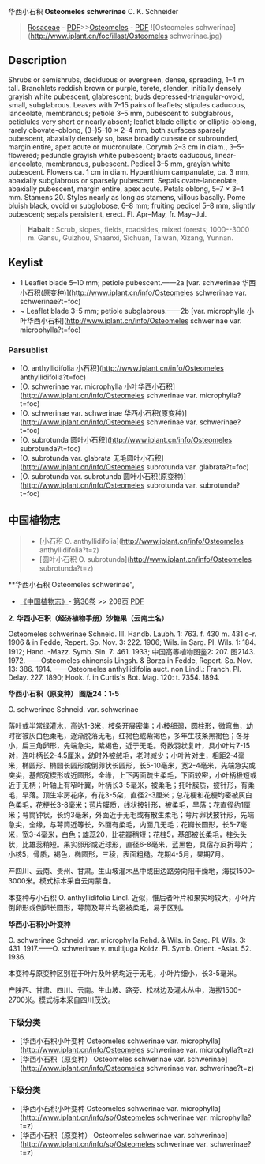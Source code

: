 华西小石积 **Osteomeles schwerinae** C. K. Schneider

> [Rosaceae](http://www.iplant.cn/info/Rosaceae?t=foc) - [PDF](http://www.iplant.cn/foc/pdf/Rosaceae.pdf)>>[Osteomeles](http://www.iplant.cn/info/Osteomeles?t=foc) - [PDF](http://www.iplant.cn/foc/pdf/Osteomeles.pdf)
![Osteomeles schwerinae](http://www.iplant.cn/foc/illast/Osteomeles schwerinae.jpg)

## Description

Shrubs or semishrubs, deciduous or evergreen, dense, spreading, 1–4 m tall. Branchlets reddish brown or purple, terete, slender, initially densely grayish white pubescent, glabrescent; buds depressed-triangular-ovoid, small, subglabrous. Leaves with 7–15 pairs of leaflets; stipules caducous, lanceolate, membranous; petiole 3–5 mm, pubescent to subglabrous, petiolules very short or nearly absent; leaflet blade elliptic or elliptic-oblong, rarely obovate-oblong, (3–)5–10 × 2–4 mm, both surfaces sparsely pubescent, abaxially densely so, base broadly cuneate or subrounded, margin entire, apex acute or mucronulate. Corymb 2–3 cm in diam., 3–5-flowered; peduncle grayish white pubescent; bracts caducous, linear-lanceolate, membranous, pubescent. Pedicel 3–5 mm, grayish white pubescent. Flowers ca. 1 cm in diam. Hypanthium campanulate, ca. 3 mm, abaxially subglabrous or sparsely pubescent. Sepals ovate-lanceolate, abaxially pubescent, margin entire, apex acute. Petals oblong, 5–7 × 3–4 mm. Stamens 20. Styles nearly as long as stamens, villous basally. Pome bluish black, ovoid or subglobose, 6–8 mm; fruiting pedicel 5–8 mm, slightly pubescent; sepals persistent, erect. Fl. Apr–May, fr. May–Jul.

> **Habait** : 
> Scrub, slopes, fields, roadsides, mixed forests; 1000--3000 m. Gansu, Guizhou, Shaanxi, Sichuan, Taiwan, Xizang, Yunnan.

## Keylist

* 1 Leaflet blade 5–10 mm; petiole  pubescent.——2a  [var. schwerinae 华西小石积(原变种)](http://www.iplant.cn/info/Osteomeles schwerinae var. schwerinae?t=foc)
* ~ Leaflet blade 3–5 mm; petiole  subglabrous.——2b  [var. microphylla 小叶华西小石积](http://www.iplant.cn/info/Osteomeles schwerinae var. microphylla?t=foc)

### Parsublist

* [O.  anthyllidifolia  小石积](http://www.iplant.cn/info/Osteomeles anthyllidifolia?t=foc)
* [O.  schwerinae var. microphylla  小叶华西小石积](http://www.iplant.cn/info/Osteomeles schwerinae var. microphylla?t=foc)
* [O.  schwerinae var. schwerinae  华西小石积(原变种)](http://www.iplant.cn/info/Osteomeles schwerinae var. schwerinae?t=foc)
* [O.  subrotunda  圆叶小石积](http://www.iplant.cn/info/Osteomeles subrotunda?t=foc)
* [O.  subrotunda var. glabrata  无毛圆叶小石积](http://www.iplant.cn/info/Osteomeles subrotunda var. glabrata?t=foc)
* [O.  subrotunda var. subrotunda  圆叶小石积(原变种)](http://www.iplant.cn/info/Osteomeles subrotunda var. subrotunda?t=foc)

## 中国植物志

> * [小石积  O.  anthyllidifolia](http://www.iplant.cn/info/Osteomeles anthyllidifolia?t=z)
> * [圆叶小石积  O.  subrotunda](http://www.iplant.cn/info/Osteomeles subrotunda?t=z)

**华西小石积 Osteomeles schwerinae",

* [《中国植物志》](http://www.iplant.cn/frps)- [第36卷](http://www.iplant.cn/frps/vol/36) >> 208页 [PDF](http://www.iplant.cn/frps/pdf/36/208.PDF)

**2. 华西小石积（经济植物手册）沙糖果（云南土名）**

Osteomeles schwerinae Schneid. Ill. Handb. Laubh. 1: 763. f. 430 m. 431 o-r. 1906 & in Fedde, Repert. Sp. Nov. 3: 222. 1906; Wils. in Sarg. Pl. Wils. 1: 184. 1912; Hand. -Mazz. Symb. Sin. 7: 461. 1933; 中国高等植物图鉴2: 207. 图2143. 1972. ——Osteomeles chinensis Lingsh. & Borza in Fedde, Repert. Sp. Nov. 13: 386. 1914. ——Osteomeles anthyllidifolia auct. non Lindl.: Franch. Pl. Delay. 227. 1890; Hook. f. in Curtis's Bot. Mag. 120: t. 7354. 1894.

**华西小石积（原变种） 图版24：1-5**

O. schwerinae Schneid. var. schwerinae

落叶或半常绿灌木，高达1-3米，枝条开展密集；小枝细弱，圆柱形，微弯曲，幼时密被灰白色柔毛，逐渐脱落无毛，红褐色或紫褐色，多年生枝条黑褐色；冬芽小，扁三角卵形，先端急尖，紫褐色，近于无毛。奇数羽状复叶，具小叶片7-15对，连叶柄长2-4.5厘米，幼时外被绒毛，老时减少；小叶片对生，相距2-4毫米，椭圆形、椭圆长圆形或倒卵状长圆形，长5-10毫米，宽2-4毫米，先端急尖或突尖，基部宽楔形或近圆形，全缘，上下两面疏生柔毛，下面较密，小叶柄极短或近于无柄；叶轴上有窄叶翼，叶柄长3-5毫米，被柔毛；托叶膜质，披针形，有柔毛，早落。顶生伞房花序，有花3-5朵，直径2-3厘米；总花梗和花梗均密被灰白色柔毛，花梗长3-8毫米；苞片膜质，线状披针形，被柔毛，早落；花直径约1厘米；萼筒钟状，长约3毫米，外面近于无毛或有散生柔毛；萼片卵状披针形，先端急尖，全缘，与萼筒近等长，外面有柔毛，内面几无毛；花瓣长圆形，长5-7毫米，宽3-4毫米，白色；雄蕊20，比花瓣稍短；花柱5，基部被长柔毛，柱头头状，比雄蕊稍短。果实卵形或近球形，直径6-8毫米，蓝黑色，具宿存反折萼片；小核5，骨质，褐色，椭圆形，三稜，表面粗糙。花期4-5月，果期7月。

产四川、云南、贵州、甘肃。生山坡灌木丛中或田边路旁向阳干燥地，海拔1500-3000米。模式标本采自云南蒙自。

本变种与小石积 O. anthyllidifolia Lindl. 近似，惟后者叶片和果实均较大，小叶片倒卵形或倒卵长圆形，萼筒及萼片均密被柔毛，易于区别。

**华西小石积小叶变种**

O. schwerinae Schneid. var. microphylla Rehd. & Wils. in Sarg. Pl. Wils. 3: 431. 1917.——O. schwerinae γ. multijuga Koidz. Fl. Symb. Orient. -Asiat. 52. 1936.

本变种与原变种区别在于叶片及叶柄均近于无毛，小叶片细小，长3-5毫米。

产陕西、甘肃、四川、云南。生山坡、路旁、松林边及灌木丛中，海拔1500-2700米。模式标本采自四川茂汶。

### 下级分类
* [华西小石积小叶变种  Osteomeles schwerinae var. microphylla](http://www.iplant.cn/info/Osteomeles schwerinae var. microphylla?t=z)
* [华西小石积（原变种）  Osteomeles schwerinae var. schwerinae](http://www.iplant.cn/info/Osteomeles schwerinae var. schwerinae?t=z)

### 下级分类
* [华西小石积小叶变种  Osteomeles schwerinae var. microphylla](http://www.iplant.cn/info/sp/Osteomeles schwerinae var. microphylla?t=z)
* [华西小石积（原变种）  Osteomeles schwerinae var. schwerinae](http://www.iplant.cn/info/sp/Osteomeles schwerinae var. schwerinae?t=z)

